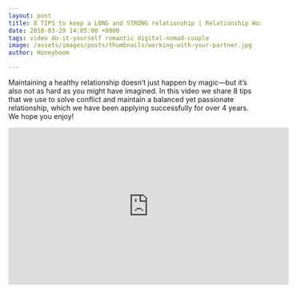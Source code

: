```yaml
---
layout: post
title: 8 TIPS to keep a LONG and STRONG relationship | Relationship Work
date: 2018-03-29 14:05:00 +0000
tags: video do-it-yourself romantic digital-nomad-couple
image: /assets/images/posts/thumbnails/working-with-your-partner.jpg
author: Honeyboom

---
```

Maintaining a healthy relationship doesn’t just happen by magic—but it’s also not as hard as you might have imagined. In this video we share 8 tips that we use to solve conflict and maintain a balanced yet passionate relationship, which we have been applying successfully for over 4 years. We hope you enjoy!

<div class="video-container"><iframe width="560" height="315" src="https://www.youtube.com/embed/TPUA-sAn8A4" frameborder="0" allow="autoplay; encrypted-media" allowfullscreen></iframe></div>

